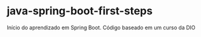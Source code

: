 # java-spring-boot-first-steps
Início do aprendizado em Spring Boot. Código baseado em um curso da DIO
